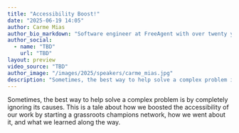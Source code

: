 ```yaml
---
title: "Accessibility Boost!"
date: "2025-06-19 14:05"
author: Carme Mias
author_bio_markdown: "Software engineer at FreeAgent with over twenty years of experience across various tech fields, from hardware to software."
author_social:
  - name: "TBD"
    url: "TBD"
layout: preview
video_source: "TBD"
author_image: "/images/2025/speakers/carme_mias.jpg"
description: "Sometimes, the best way to help solve a complex problem is by completely ignoring its causes. This is a tale about how we boosted the accessibility of our work by starting a grassroots champions network, how we went about it, and what we learned along the way."
---
```


Sometimes, the best way to help solve a complex problem is by completely ignoring its causes. This is a tale about how we boosted the accessibility of our work by starting a grassroots champions network, how we went about it, and what we learned along the way.